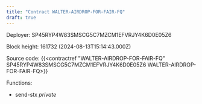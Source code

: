 ```yaml
---
title: "Contract WALTER-AIRDROP-FOR-FAIR-FQ"
draft: true
---
```

Deployer: SP45RYP4W83SMSCG5C7MZCM1EFVRJY4K6D0E05Z6


 



Block height: 161732 (2024-08-13T15:14:43.000Z)

Source code: {{<contractref "WALTER-AIRDROP-FOR-FAIR-FQ" SP45RYP4W83SMSCG5C7MZCM1EFVRJY4K6D0E05Z6 WALTER-AIRDROP-FOR-FAIR-FQ>}}

Functions:

* send-stx _private_
